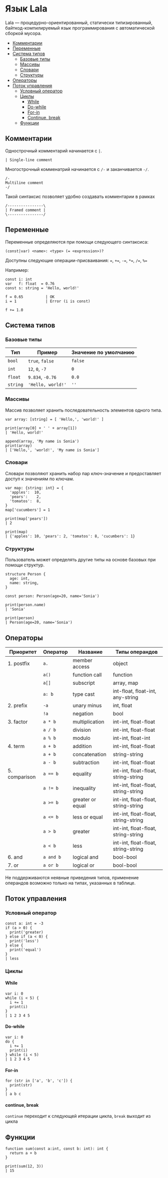 # Язык Lala

Lala — процедурно-ориентированный, статически типизированный, байткод-компилируемый язык программирования с автоматической сборкой мусора.

- [Комментарии](#comments)
- [Переменные](#variables)
- [Система типов](#type-system)
  - [Базовые типы](#base-types)
  - [Массивы](#arrays)
  - [Словари](#maps)
  - [Структуры](#structures)
- [Операторы](#operators)
- [Поток управления](#control-flow)
  - [Условный оператор](#if)
  - [Циклы](#loops)
    - [While](#while)
    - [Do-while](#do-while)
    - [For-in](#for-in)
    - [Continue, break](#continue-break)
  - [Функции](#functions)

<a name="comments"/>

## Комментарии

Однострочный комментарий начинается с `|`.

```
| Single-line comment
```

Многострочный комменатрий начинается с `/-` и заканчивается `-/`. 

```
/-
Multiline comment
-/
```

Такой синтаксис позволяет удобно создавать комментарии в рамках

```
/----------------\
| Framed comment |
\----------------/
```

<a name="variables"/>

## Переменные

Переменные определяются при помощи следующего синтаксиса:
```
(const|var) <name>: <type> (= <expression>)?
```

Доступны следующие операции-присваивания: `=`, `+=`, `-=`, `*=`, `/=`, `%=`

Например:
```
const i: int
var   f: float  = 0.76
const s: string = 'Hello, world!'

f = 0.65          | OK
i = 1             | Error (i is const)

f += 1.0
```


<a name="type-system"/>

## Система типов

<a name="base-types"/>

### Базовые типы

| Тип            | Пример               | Значение по умолчанию |
| -------------- | -------------------- | --------------------- |
| `bool`         | `true`, `false`      | `false`               |
| `int`          | `12`, `0`, `-7`      | `0`                   |
| `float`        | `9.834`, `-0.76`     | `0.0`                 |
| `string`       | `'Hello, world!'`    | `''`                  |

<a name="arrays"/>

### Массивы

Массив позволяет хранить последовательность элементов одного типа.

```
var array: [string] = [ 'Hello,', 'world!' ]

print(array[0] + ' ' + array[1])
| 'Hello, world!'

append(array, 'My name is Sonia')
print(array)
| ['Hello,', 'world!', 'My name is Sonia']
```

<a name="maps"/>

### Словари

Словари позволяют хранить набор пар ключ-значение и предоставляет доступ к значениям по ключам.

```
var map: {string: int} = {
  'apples':  10,
  'pears':    2,
  'tomatos':  8,
}
map['cucumbers'] = 1

print(map['pears'])
| 2

print(map)
| {'apples': 10, 'pears': 2, 'tomatos': 8, 'cucumbers': 1}
```

<a name="structures"/>

### Структуры

Пользователь может определять другие типы на основе базовых при помощи структур.

```
structure Person {
  age: int,
  name: string,
}

const person: Person(age=20, name='Sonia')

print(person.name)
| 'Sonia'

print(person)
| Person(age=20, name='Sonia')
```

<a name="operators"/>

## Операторы

| Приоритет     | Оператор  | Название         | Типы операндов                      |
| ------------- | --------- | ---------------- | ----------------------------------- |
| 1. postfix    | `a.`      | member access    | object                              | 
|               | `a()`     | function call    | function                            |
|               | `a[]`     | subscript        | array, map                          |
|               | `a: b`    | type cast        | int-float, float-int, any-string    |
| 2. prefix     | `-a`      | unary minus      | int, float                          |
|               | `!a`      | negation         | bool                                |
| 3. factor     | `a * b`   | multiplication   | int-int, float-float                |
|               | `a / b`   | division         | int-int, float-float                |
|               | `a % b`   | modulo           | int-int, float-int                  |
| 4. term       | `a + b`   | addition         | int-int, float-float                |
|               | `a + b`   | concatenation    | string-string                       |
|               | `a - b`   | subtraction      | int-int, float-float                |
| 5. comparison | `a == b`  | equality         | int-int, float-float, string-string |
|               | `a != b`  | inequality       | int-int, float-float, string-string |
|               | `a >= b`  | greater or equal | int-int, float-float, string-string |
|               | `a <= b`  | less or equal    | int-int, float-float, string-string |
|               | `a > b`   | greater          | int-int, float-float, string-string |
|               | `a < b`   | less             | int-int, float-float, string-string |
| 6. and        | `a and b` | logical and      | bool-bool                           |
| 7. or         | `a or b`  | logical or       | bool-bool                           |

Не поддерживаются неявные приведения типов, применение операндов возможно только на типах, указанных в таблице.

<a name="control-flow"/>

## Поток управления

<a name="if"/>

### Условный оператор

```
const a: int = -3
if (a > 0) {
  print('greater)
} else if (a < 0) {
  print('less')
} else {
  print('equal')
}
| less
```

<a name="loops"/>

### Циклы

<a name="while"/>

#### While

```
var i: 0
while (i < 5) {
  i += 1
  print(i)
}
| 1 2 3 4 5
```

<a name="do-while"/>

#### Do-while

```
var i: 0
do {
  i += 1
  print(i)
} while (i < 5)
| 1 2 3 4 5
```

<a name="for-in"/>

#### For-in

```
for (str in ['a', 'b', 'c']) {
  print(str)
}
| a b c
```

<a name="continue-break"/>

#### continue, break

`continue` переходит к следующей итерации цикла, `break` выходит из цикла

<a name="functions"/>

## Функции

```
function sum(const a:int, const b: int): int {
  return a + b
}

print(sum(12, 3))
| 15
```
